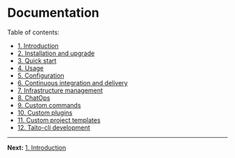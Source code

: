 # Documentation

Table of contents:

* [1. Introduction](/docs/01-introduction)
* [2. Installation and upgrade](/docs/02-installation)
* [3. Quick start](/docs/03-quick-start)
* [4. Usage](/docs/04-usage)
* [5. Configuration](/docs/05-configuration)
* [6. Continuous integration and delivery](/docs/06-continuous-integration-and-delivery)
* [7. Infrastructure management](/docs/07-infrastructure-management)
* [8. ChatOps](/docs/08-chatops)
* [9. Custom commands](/docs/09-custom-commands)
* [10. Custom plugins](/docs/10-custom-plugins)
* [11. Custom project templates](/docs/11-custom-project-templates)
* [12. Taito-cli development](/docs/12-taito-cli-development)

---

**Next:** [1. Introduction](/docs/01-introduction)
